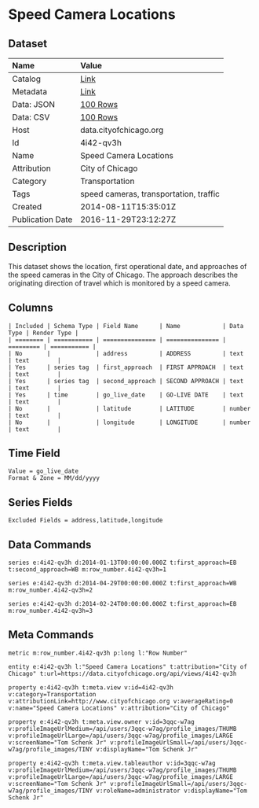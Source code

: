 # Speed Camera Locations

## Dataset

| Name | Value |
| :--- | :---- |
| Catalog | [Link](https://catalog.data.gov/dataset/speed-camera-locations-0ab34) |
| Metadata | [Link](https://data.cityofchicago.org/api/views/4i42-qv3h) |
| Data: JSON | [100 Rows](https://data.cityofchicago.org/api/views/4i42-qv3h/rows.json?max_rows=100) |
| Data: CSV | [100 Rows](https://data.cityofchicago.org/api/views/4i42-qv3h/rows.csv?max_rows=100) |
| Host | data.cityofchicago.org |
| Id | 4i42-qv3h |
| Name | Speed Camera Locations |
| Attribution | City of Chicago |
| Category | Transportation |
| Tags | speed cameras, transportation, traffic |
| Created | 2014-08-11T15:35:01Z |
| Publication Date | 2016-11-29T23:12:27Z |

## Description

This dataset shows the location, first operational date, and approaches of the speed cameras in the City of Chicago. The approach describes the originating direction of travel which is monitored by a speed camera.

## Columns

```ls
| Included | Schema Type | Field Name      | Name            | Data Type | Render Type |
| ======== | =========== | =============== | =============== | ========= | =========== |
| No       |             | address         | ADDRESS         | text      | text        |
| Yes      | series tag  | first_approach  | FIRST APPROACH  | text      | text        |
| Yes      | series tag  | second_approach | SECOND APPROACH | text      | text        |
| Yes      | time        | go_live_date    | GO-LIVE DATE    | text      | text        |
| No       |             | latitude        | LATITUDE        | number    | text        |
| No       |             | longitude       | LONGITUDE       | number    | text        |
```

## Time Field

```ls
Value = go_live_date
Format & Zone = MM/dd/yyyy
```

## Series Fields

```ls
Excluded Fields = address,latitude,longitude
```

## Data Commands

```ls
series e:4i42-qv3h d:2014-01-13T00:00:00.000Z t:first_approach=EB t:second_approach=WB m:row_number.4i42-qv3h=1

series e:4i42-qv3h d:2014-04-29T00:00:00.000Z t:first_approach=WB m:row_number.4i42-qv3h=2

series e:4i42-qv3h d:2014-02-24T00:00:00.000Z t:first_approach=EB m:row_number.4i42-qv3h=3
```

## Meta Commands

```ls
metric m:row_number.4i42-qv3h p:long l:"Row Number"

entity e:4i42-qv3h l:"Speed Camera Locations" t:attribution="City of Chicago" t:url=https://data.cityofchicago.org/api/views/4i42-qv3h

property e:4i42-qv3h t:meta.view v:id=4i42-qv3h v:category=Transportation v:attributionLink=http://www.cityofchicago.org v:averageRating=0 v:name="Speed Camera Locations" v:attribution="City of Chicago"

property e:4i42-qv3h t:meta.view.owner v:id=3qqc-w7ag v:profileImageUrlMedium=/api/users/3qqc-w7ag/profile_images/THUMB v:profileImageUrlLarge=/api/users/3qqc-w7ag/profile_images/LARGE v:screenName="Tom Schenk Jr" v:profileImageUrlSmall=/api/users/3qqc-w7ag/profile_images/TINY v:displayName="Tom Schenk Jr"

property e:4i42-qv3h t:meta.view.tableauthor v:id=3qqc-w7ag v:profileImageUrlMedium=/api/users/3qqc-w7ag/profile_images/THUMB v:profileImageUrlLarge=/api/users/3qqc-w7ag/profile_images/LARGE v:screenName="Tom Schenk Jr" v:profileImageUrlSmall=/api/users/3qqc-w7ag/profile_images/TINY v:roleName=administrator v:displayName="Tom Schenk Jr"
```